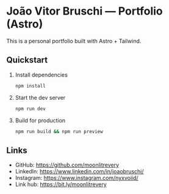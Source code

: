 # João Vitor Bruschi — Portfolio (Astro)

This is a personal portfolio built with Astro + Tailwind.

## Quickstart

1. Install dependencies
   ```bash
   npm install
   ```
2. Start the dev server
   ```bash
   npm run dev
   ```
3. Build for production
   ```bash
   npm run build && npm run preview
   ```

## Links
- GitHub: https://github.com/moonlitrevery
- LinkedIn: https://www.linkedin.com/in/joaobruschi/
- Instagram: https://www.instagram.com/nyxvoiid/
- Link hub: https://bit.ly/moonlitrevery
